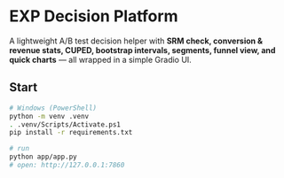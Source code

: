 # EXP Decision Platform

A lightweight A/B test decision helper with **SRM check, conversion & revenue stats, CUPED, bootstrap intervals, segments, funnel view, and quick charts** — all wrapped in a simple Gradio UI.

## Start

```bash
# Windows (PowerShell)
python -m venv .venv
. .venv/Scripts/Activate.ps1
pip install -r requirements.txt

# run
python app/app.py
# open: http://127.0.0.1:7860
